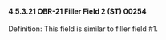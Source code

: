#### 4.5.3.21 OBR-21 Filler Field 2 (ST) 00254

Definition: This field is similar to filler field #1.
